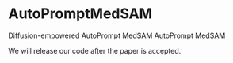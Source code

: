 # AutoPromptMedSAM

Diffusion-empowered AutoPrompt  MedSAM AutoPrompt  MedSAM

We will release our code after the paper is accepted.
